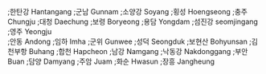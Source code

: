 ;한탄강    Hantangang
;군남     Gunnam
;소양강    Soyang
;횡성     Hoengseong
;충주     Chungju
;대청     Daechung
;보령     Boryeong
;용담     Yongdam
;섬진강    seomjingang
;영주     Yeongju     
;안동     Andong
;임하     Imha
;군위     Gunwee
;성덕     Seongduk
;보현산    Bohyunsan
;김천부항   Buhang
;합천     Hapcheon
;남강     Namgang
;낙동강    Nakdonggang
;부안     Buan
;담양     Damyang
;주암     Juam
;화순     Hwasun
;장흥     Jangheung

